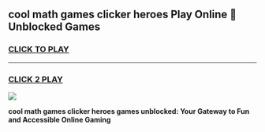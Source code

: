 
## cool math games clicker heroes Play Online 👋 Unblocked Games
<h3>
<a href="https://news.freeplayer.one?title=cool_math_games_clicker_heroes&ref=17CMG">CLICK TO PLAY</a></h3>
<hr>

<h3>
<a href="https://news.freeplayer.one?title=cool_math_games_clicker_heroes&ref=17CMG">CLICK 2 PLAY</a>
  
</h3>

<a href="https://news.freeplayer.one?title=cool_math_games_clicker_heroes&ref=17CMG/"><img src="https://clearcache.store/games.png"></a>


**cool math games clicker heroes games unblocked: Your Gateway to Fun and Accessible Online Gaming**
